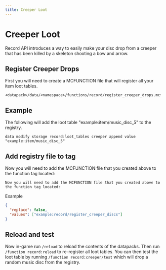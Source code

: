 ```yaml
---
title: Creeper Loot
---
```


# Creeper Loot

Record API introduces a way to easily make your disc drop from a creeper that has been killed by a skeleton shooting a bow and arrow.

## Register Creeper Drops

First you will need to create a MCFUNCTION file that will register all your item loot tables.

```
<datapack>/data/<namespace>/functions/record/register_creeper_drops.mcfunction
```

## Example

The following will add the loot table "example:item/music_disc_5" to the registry.

```
data modify storage record:loot_tables creeper append value "example:item/music_disc_5"
```

## Add registry file to tag

Now you will need to add the MCFUNCTION file that you created above to the function tag located:

```
Now you will need to add the MCFUNCTION file that you created above to the function tag located:
```

Example

```json
{
  "replace": false,
  "values": ["example:record/register_creeper_discs"]
}
```

## Reload and test

Now in-game run `/reload` to reload the contents of the datapacks. Then run `/function record:reload` to re-register all loot tables. You can then test the loot table by running `/function record:creeper/test` which will drop a random music disc from the registry.

